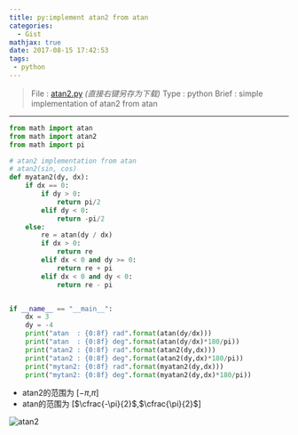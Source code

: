 ```yaml
---
title: py:implement atan2 from atan
categories:
  - Gist
mathjax: true
date: 2017-08-15 17:42:53
tags:
 - python
---
```


> File : [atan2.py](atan2.py) *(直接右键另存为下载)*
> Type : python
> Brief : simple implementation of atan2 from atan

<!-- more -->

---

```python
from math import atan
from math import atan2
from math import pi

# atan2 implementation from atan
# atan2(sin, cos)
def myatan2(dy, dx):
    if dx == 0:
        if dy > 0:
            return pi/2
        elif dy < 0:
            return -pi/2
    else:
        re = atan(dy / dx)
        if dx > 0:
            return re
        elif dx < 0 and dy >= 0:
            return re + pi
        elif dx < 0 and dy < 0:
            return re - pi


if __name__ == "__main__":
    dx = 3
    dy = -4
    print("atan  : {0:8f} rad".format(atan(dy/dx)))
    print("atan  : {0:8f} deg".format(atan(dy/dx)*180/pi))
    print("atan2 : {0:8f} rad".format(atan2(dy,dx)))
    print("atan2 : {0:8f} deg".format(atan2(dy,dx)*180/pi))
    print("mytan2: {0:8f} rad".format(myatan2(dy,dx)))
    print("mytan2: {0:8f} deg".format(myatan2(dy,dx)*180/pi))
```

 - atan2的范围为 [$-\pi$,$\pi$]
 - atan的范围为 [$\cfrac{-\pi}{2}$,$\cfrac{\pi}{2}$]

![atan2](a2.gif)
